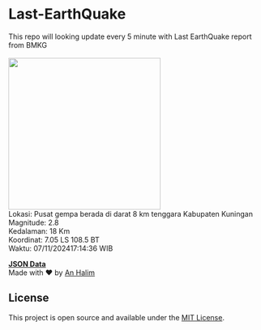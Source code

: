 # Last-EarthQuake
This repo will looking update every 5 minute with Last EarthQuake report from BMKG
<br>
<br>
<img src="https://static.bmkg.go.id/20241107171436.mmi.jpg" width="300"/>
<br>
Lokasi: Pusat gempa berada di darat 8 km tenggara Kabupaten Kuningan <br>
Magnitude: 2.8 <br>
Kedalaman: 18 Km <br>
Koordinat: 7.05 LS 108.5 BT <br>
Waktu: 07/11/202417:14:36 WIB <br>

<a href="./data/data.json">**JSON Data**</a>
<br>
Made with ❤️ by <a href="https://github.com/an-halim">An Halim</a>
## License

This project is open source and available under the [MIT License](LICENSE).
